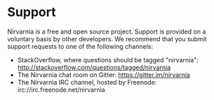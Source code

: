 
# Support

Nirvarnia is a free and open source project. Support is provided on a voluntary basis by other developers. We recommend that you submit support requests to one of the following channels:

* StackOverflow, where questions should be tagged "nirvarnia": http://stackoverflow.com/questions/tagged/nirvarnia
* The Nirvarnia chat room on Gitter: https://gitter.im/nirvarnia
* The Nirvarnia IRC channel, hosted by Freenode: irc://irc.freenode.net/nirvarnia
